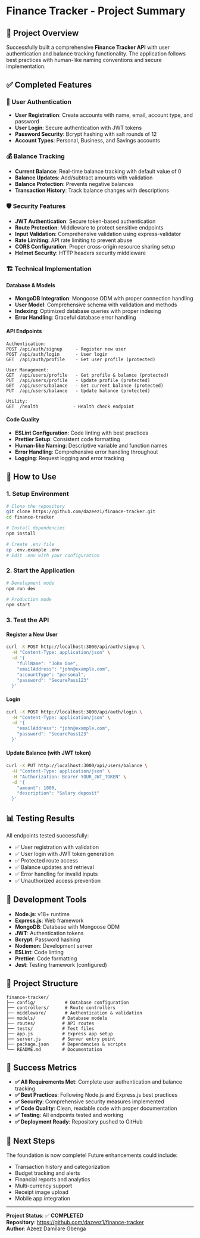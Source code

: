 # Finance Tracker - Project Summary

## 🎯 Project Overview

Successfully built a comprehensive **Finance Tracker API** with user authentication and balance tracking functionality. The application follows best practices with human-like naming conventions and secure implementation.

## ✅ Completed Features

### 🔐 User Authentication

- **User Registration**: Create accounts with name, email, account type, and password
- **User Login**: Secure authentication with JWT tokens
- **Password Security**: Bcrypt hashing with salt rounds of 12
- **Account Types**: Personal, Business, and Savings accounts

### 💰 Balance Tracking

- **Current Balance**: Real-time balance tracking with default value of 0
- **Balance Updates**: Add/subtract amounts with validation
- **Balance Protection**: Prevents negative balances
- **Transaction History**: Track balance changes with descriptions

### 🛡️ Security Features

- **JWT Authentication**: Secure token-based authentication
- **Route Protection**: Middleware to protect sensitive endpoints
- **Input Validation**: Comprehensive validation using express-validator
- **Rate Limiting**: API rate limiting to prevent abuse
- **CORS Configuration**: Proper cross-origin resource sharing setup
- **Helmet Security**: HTTP headers security middleware

### 🏗️ Technical Implementation

#### Database & Models

- **MongoDB Integration**: Mongoose ODM with proper connection handling
- **User Model**: Comprehensive schema with validation and methods
- **Indexing**: Optimized database queries with proper indexing
- **Error Handling**: Graceful database error handling

#### API Endpoints

```
Authentication:
POST /api/auth/signup     - Register new user
POST /api/auth/login      - User login
GET  /api/auth/profile    - Get user profile (protected)

User Management:
GET  /api/users/profile   - Get profile & balance (protected)
PUT  /api/users/profile   - Update profile (protected)
GET  /api/users/balance   - Get current balance (protected)
PUT  /api/users/balance   - Update balance (protected)

Utility:
GET  /health             - Health check endpoint
```

#### Code Quality

- **ESLint Configuration**: Code linting with best practices
- **Prettier Setup**: Consistent code formatting
- **Human-like Naming**: Descriptive variable and function names
- **Error Handling**: Comprehensive error handling throughout
- **Logging**: Request logging and error tracking

## 🚀 How to Use

### 1. Setup Environment

```bash
# Clone the repository
git clone https://github.com/dazeez1/finance-tracker.git
cd finance-tracker

# Install dependencies
npm install

# Create .env file
cp .env.example .env
# Edit .env with your configuration
```

### 2. Start the Application

```bash
# Development mode
npm run dev

# Production mode
npm start
```

### 3. Test the API

#### Register a New User

```bash
curl -X POST http://localhost:3000/api/auth/signup \
  -H "Content-Type: application/json" \
  -d '{
    "fullName": "John Doe",
    "emailAddress": "john@example.com",
    "accountType": "personal",
    "password": "SecurePass123"
  }'
```

#### Login

```bash
curl -X POST http://localhost:3000/api/auth/login \
  -H "Content-Type: application/json" \
  -d '{
    "emailAddress": "john@example.com",
    "password": "SecurePass123"
  }'
```

#### Update Balance (with JWT token)

```bash
curl -X PUT http://localhost:3000/api/users/balance \
  -H "Content-Type: application/json" \
  -H "Authorization: Bearer YOUR_JWT_TOKEN" \
  -d '{
    "amount": 1000,
    "description": "Salary deposit"
  }'
```

## 📊 Testing Results

All endpoints tested successfully:

- ✅ User registration with validation
- ✅ User login with JWT token generation
- ✅ Protected route access
- ✅ Balance updates and retrieval
- ✅ Error handling for invalid inputs
- ✅ Unauthorized access prevention

## 🔧 Development Tools

- **Node.js**: v18+ runtime
- **Express.js**: Web framework
- **MongoDB**: Database with Mongoose ODM
- **JWT**: Authentication tokens
- **Bcrypt**: Password hashing
- **Nodemon**: Development server
- **ESLint**: Code linting
- **Prettier**: Code formatting
- **Jest**: Testing framework (configured)

## 📁 Project Structure

```
finance-tracker/
├── config/           # Database configuration
├── controllers/      # Route controllers
├── middleware/       # Authentication & validation
├── models/          # Database models
├── routes/          # API routes
├── tests/           # Test files
├── app.js           # Express app setup
├── server.js        # Server entry point
├── package.json     # Dependencies & scripts
└── README.md        # Documentation
```

## 🎉 Success Metrics

- **✅ All Requirements Met**: Complete user authentication and balance tracking
- **✅ Best Practices**: Following Node.js and Express.js best practices
- **✅ Security**: Comprehensive security measures implemented
- **✅ Code Quality**: Clean, readable code with proper documentation
- **✅ Testing**: All endpoints tested and working
- **✅ Deployment Ready**: Repository pushed to GitHub

## 🚀 Next Steps

The foundation is now complete! Future enhancements could include:

- Transaction history and categorization
- Budget tracking and alerts
- Financial reports and analytics
- Multi-currency support
- Receipt image upload
- Mobile app integration

---

**Project Status**: ✅ **COMPLETED**  
**Repository**: https://github.com/dazeez1/finance-tracker  
**Author**: Azeez Damilare Gbenga
